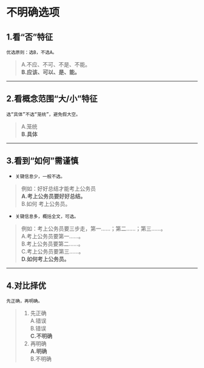 # 不明确选项

## 1.看“否”特征

`优选原则：选B，不选A。`

>A.不应、不可、不是、不能。  
**B.应该、可以、是、能。**  

---

## 2.看概念范围“大/小”特征

`选“具体”不选“笼统”，避免假大空。`

>A.笼统  
>**B.具体**  

---

## 3.看到“如何”需谨慎

- `关键信息少，一般不选。`

>例如：好好总结才能考上公务员  
>**A.考上公务员要好好总结。**  
>B.如何 考上公务员。

- `关键信息多，概括全文，可选。`

>例如：考上公务员要三步走，第一......；第二......；第三......。  
>A.考上公务员要第一......。  
>B.考上公务员要第二......。  
>C.考上公务员要第三......。  
>**D.如何考上公务员。**

---

## 4.对比择优

`先正确，再明确。`

>1. 先正确  
A.错误  
B.错误  
**C.不明确**
>2. 再明确  
**A.明确**  
B.不明确  
